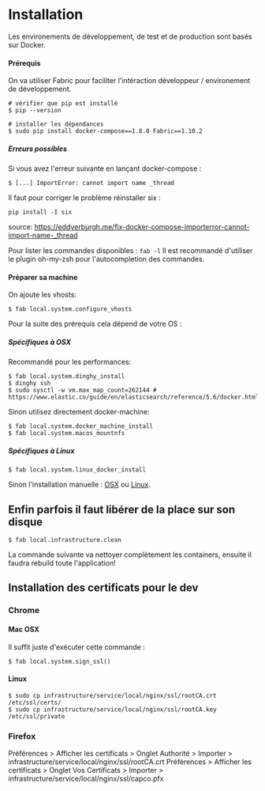 # Installation

Les environements de développement, de test et de production sont basés sur Docker.

#### Prérequis

On va utiliser Fabric pour faciliter l'intéraction développeur / environement de développement.

```
# vérifier que pip est installé
$ pip --version

# installer les dépendances
$ sudo pip install docker-compose==1.8.0 Fabric==1.10.2
```

##### Erreurs possibles

Si vous avez l'erreur suivante en lançant docker-compose :

```
$ [...] ImportError: cannot import name _thread
```

Il faut pour corriger le problème réinstaller six :

```
pip install -I six
```

source: https://eddyerburgh.me/fix-docker-compose-importerror-cannot-import-name-_thread


Pour lister les commandes disponibles : ``fab -l``
Il est recommandé d'utiliser le plugin oh-my-zsh pour l'autocompletion des commandes.

#### Préparer sa machine

On ajoute les vhosts:

```
$ fab local.system.configure_vhosts
```

Pour la suite des prérequis cela dépend de votre OS :

##### Spécifiques à OSX

Recommandé pour les performances:

```
$ fab local.system.dinghy_install
$ dinghy ssh
$ sudo sysctl -w vm.max_map_count=262144 # https://www.elastic.co/guide/en/elasticsearch/reference/5.6/docker.html
```

Sinon utilisez directement docker-machine:

```
$ fab local.system.docker_machine_install
$ fab local.system.macos_mountnfs
```

##### Spécifiques à Linux

```
$ fab local.system.linux_docker_install
```

Sinon l'installation manuelle : [OSX](osx.md) ou [Linux](linux.md).

## Enfin parfois il faut libérer de la place sur son disque

```
$ fab local.infrastructure.clean
```
La commande suivante va nettoyer complètement les containers, ensuite il faudra rebuild toute l'application!

## Installation des certificats pour le dev

### Chrome
#### Mac OSX
Il suffit juste d'exécuter cette commande :
```
$ fab local.system.sign_ssl()
```
#### Linux
```
$ sudo cp infrastructure/service/local/nginx/ssl/rootCA.crt /etc/ssl/certs/
$ sudo cp infrastructure/service/local/nginx/ssl/rootCA.key /etc/ssl/private
```

### Firefox

Préférences > Afficher les certificats > Onglet Authorité > Importer > infrastructure/service/local/nginx/ssl/rootCA.crt
Préférences > Afficher les certificats > Onglet Vos Certificats > Importer > infrastructure/service/local/nginx/ssl/capco.pfx

